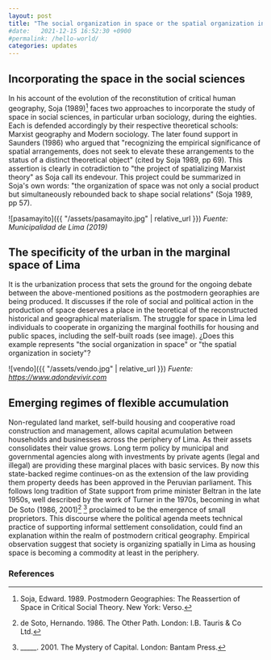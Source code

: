 ```yaml
---
layout: post
title: "The social organization in space or the spatial organization in society"
#date:   2021-12-15 16:52:30 +0900
#permalink: /hello-world/
categories: updates
---
```


## Incorporating the space in the social sciences

In his account of the evolution of the reconstitution of critical human geography, Soja (1989)[^1] faces two approaches to incorporate the study of space in social sciences, in particular urban sociology, during the eighties. Each is defended accordingly by their respective theoretical schools: Marxist geography and Modern sociology. The later found support in Saunders (1986) who argued that "recognizing the empirical significance of spatial arrangements, does not seek to elevate these arrangements to the status of a distinct theoretical object" (cited by Soja 1989, pp 69). This assertion is clearly in cotradiction to "the project of spatializing Marxist theory" as Soja call its endevour. This project could be summarized in Soja's own words: "the organization of space was not only a social product but simultaneously rebounded back to shape social relations" (Soja 1989, pp 57).

![pasamayito]({{ "/assets/pasamayito.jpg" | relative_url }})
*Fuente: Municipalidad de Lima (2019)*

## The specificity of the urban in the marginal space of Lima

It is the urbanization process that sets the ground for the ongoing debate between the above-mentioned positions as the postmodern georaphies are being produced. It discusses if the role of social and political action in the production of space deserves a place in the teoretical of the reconstructed historical and geographical materialism. The struggle for space in Lima led individuals to cooperate in organizing the marginal foothills for housing and public spaces, including the self-built roads (see image). ¿Does this example represents "the social organization in space" or "the spatial organization in society"?

![vendo]({{ "/assets/vendo.jpg" | relative_url }})
*Fuente: <https://www.adondevivir.com>*

## Emerging regimes of flexible accumulation

Non-regulated land market, self-build housing and cooperative  road construction and management, allows capital acumulation between households and businesses across the periphery of Lima. As their assets consolidates their value grows. Long term policy by municipal and governmental agencies along with investments by private agents (legal and illegal) are providing these marginal places with basic services.
By now this state-backed regime continues-on as the extension of the law providing them property deeds has been approved in the Peruvian parliament. This follows long tradition of State support from prime minister Beltran in the late 1950s, well described by the work of Turner in the 1970s, becoming in what De Soto (1986, 2001)[^2] [^3] proclaimed to be the emergence of small proprietors. This discourse where the political agenda meets technical practice of supporting informal settlement consolidation, could find an explanation within the realm of postmodern critical geography. Empirical observation suggest that society is organizing spatially in Lima as housing space is becoming a commodity at least in the periphery.

### References

[^1]: Soja, Edward. 1989. Postmodern Geographies: The Reassertion of Space in Critical Social Theory. New York: Verso.

[^2]: de Soto, Hernando. 1986. The Other Path. London: I.B. Tauris & Co Ltd.

[^3]: _____. 2001. The Mystery of Capital. London: Bantam Press.
